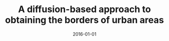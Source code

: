 ---
title: "A diffusion-based approach to obtaining the borders of urban areas"
collection: publications
permalink: /publication/2016-comin2016diffusion
authors: "C. H. Comin, F. N. Silva, L. da F. Costa"
date: 2016-01-01
venue: '<i>Journal of Statistical Mechanics: Theory and Experiment<\i>, v. 2016, n. 5, p. 053205'
bibtex: "comin2016diffusion.bib"
paperurl: 'https://arxiv.org/abs/1510.06326'
doi: 10.1088/1742-5468/2016/05/053205
---